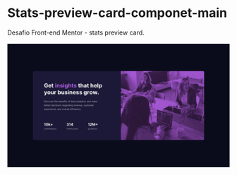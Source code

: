 # Stats-preview-card-componet-main
Desafio Front-end Mentor - stats preview card. <br> <br>
<img src="design/desktop-design.jpg" alt="Screenshot do projeto">
